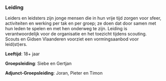 ### Leiding
Leiders en leidsters zijn jonge mensen die in hun vrije tijd zorgen voor sfeer, activiteiten en werking per tak en per groep; ze doen dat door samen met hun leden te spelen en met hen onderweg te zijn. Leiding is verantwoordelijk voor de organisatie en het toezicht tijdens scouting. Scouts en Gidsen Vlaanderen voorziet een vormingsaanbod voor leid(st)ers.

**Leeftijd**: 18+ jaar

**Groepsleiding**: Siebe en Gertjan

**Adjunct-Groepsleiding**: Joran, Pieter en Timon

